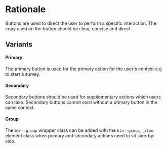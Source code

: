 # Rationale
Buttons are used to direct the user to perform a specific interaction. The copy used on the button should be clear, concise and direct.

## Variants

#### Primary
The primary button is used for the primary action for the user's context e.g to start a survey.

#### Secondary
Secondary buttons should be used for supplementary actions which users can take. Secondary buttons cannot exist without a primary button in the same context.

#### Group

The `btn--group` wrapper class can be added with the `btn--group__item` element class when primary and secondary actions need to sit side-by-side.
